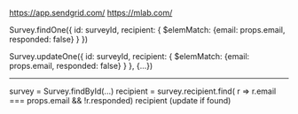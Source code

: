 

https://app.sendgrid.com/
https://mlab.com/


Survey.findOne({
  id: surveyId,
  recipient: {
    $elemMatch: {email: props.email, responded: false}
  }
})

Survey.updateOne({
  id: surveyId,
  recipient: {
    $elemMatch: {email: props.email, responded: false}
  }
}, {...})

-----

survey = Survey.findById(...)
recipient = survey.recipient.find( r => r.email === props.email && !r.responded)
recipient (update if found)
